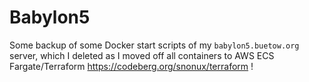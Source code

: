 # Babylon5

Some backup of some Docker start scripts of my `babylon5.buetow.org` server, which I deleted as I moved off all containers to AWS ECS Fargate/Terraform https://codeberg.org/snonux/terraform !
